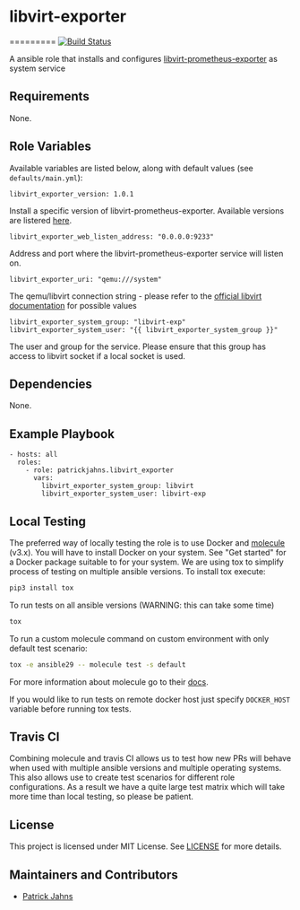 # libvirt-exporter
=========
[![Build Status](https://travis-ci.org/patrickjahns/ansible-role-libvirt-exporter.svg?branch=master)](https://travis-ci.org/patrickjahns/ansible-role-libvirt-exporter)

A ansible role that installs and configures [libvirt-prometheus-exporter](https://github.com/patrickjahns/libvirt-prometheus-exporter) as system service

## Requirements

None.

## Role Variables

Available variables are listed below, along with default values (see `defaults/main.yml`):   
  
    
    
```
libvirt_exporter_version: 1.0.1
```
Install a specific version of libvirt-prometheus-exporter. Available versions are listered [here](https://github.com/patrickjahns/libvirt-prometheus-exporter/releases). 
  
  
  
```
libvirt_exporter_web_listen_address: "0.0.0.0:9233"
```

Address and port where the libvirt-prometheus-exporter service will listen on. 
  
  

```
libvirt_exporter_uri: "qemu:///system"
```
The qemu/libvirt connection string - please refer to the [official libvirt documentation](https://libvirt.org/uri.html) for possible values  
  
  
```
libvirt_exporter_system_group: "libvirt-exp"
libvirt_exporter_system_user: "{{ libvirt_exporter_system_group }}"
```

The user and group for the service. Please ensure that this group has access to libvirt socket if a local socket is used.


## Dependencies

None.

## Example Playbook

```
- hosts: all
  roles:
    - role: patrickjahns.libvirt_exporter
      vars:
        libvirt_exporter_system_group: libvirt
        libvirt_exporter_system_user: libvirt-exp
```

## Local Testing

The preferred way of locally testing the role is to use Docker and [molecule](https://github.com/metacloud/molecule) (v3.x). You will have to install Docker on your system. See "Get started" for a Docker package suitable to for your system.
We are using tox to simplify process of testing on multiple ansible versions. To install tox execute:
```sh
pip3 install tox
```
To run tests on all ansible versions (WARNING: this can take some time)
```sh
tox
```
To run a custom molecule command on custom environment with only default test scenario:
```sh
tox -e ansible29 -- molecule test -s default
```
For more information about molecule go to their [docs](http://molecule.readthedocs.io/en/latest/).

If you would like to run tests on remote docker host just specify `DOCKER_HOST` variable before running tox tests.

## Travis CI

Combining molecule and travis CI allows us to test how new PRs will behave when used with multiple ansible versions and multiple operating systems. This also allows use to create test scenarios for different role configurations. As a result we have a quite large test matrix which will take more time than local testing, so please be patient.


## License

This project is licensed under MIT License. See [LICENSE](/LICENSE) for more details.

## Maintainers and Contributors

- [Patrick Jahns](https://github.com/patrickjahns)


